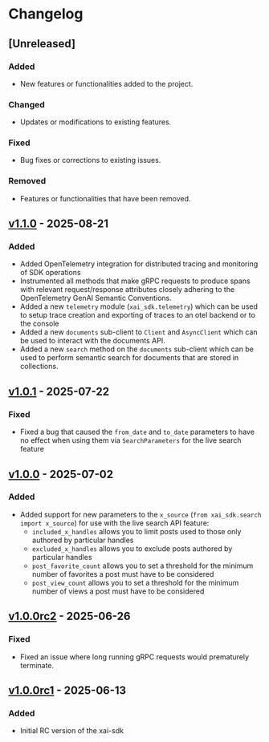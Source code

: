 # Changelog

## [Unreleased]
### Added
- New features or functionalities added to the project.

### Changed
- Updates or modifications to existing features.

### Fixed
- Bug fixes or corrections to existing issues.

### Removed
- Features or functionalities that have been removed.

## [v1.1.0](https://github.com/xai-org/xai-sdk-python/releases/tag/v1.1.0) - 2025-08-21
### Added
- Added OpenTelemetry integration for distributed tracing and monitoring of SDK operations
- Instrumented all methods that make gRPC requests to produce spans with relevant request/response attributes closely adhering to the OpenTelemetry GenAI Semantic Conventions.
- Added a new `telemetry` module (`xai_sdk.telemetry`) which can be used to setup trace creation and exporting of traces to an otel backend or to the console
- Added a new `documents` sub-client to `Client` and `AsyncClient` which can be used to interact with the documents API.
- Added a new `search` method on the `documents` sub-client which can be used to perform semantic search for documents that are stored in collections.

## [v1.0.1](https://github.com/xai-org/xai-sdk-python/releases/tag/v1.0.1) - 2025-07-22
### Fixed
- Fixed a bug that caused the `from_date` and `to_date` parameters to have no effect when using them via `SearchParameters` for the live search feature
    
## [v1.0.0](https://github.com/xai-org/xai-sdk-python/releases/tag/v1.0.0) - 2025-07-02
### Added
- Added support for new parameters to the `x_source` (`from xai_sdk.search import x_source`) for use with the live search API feature:
    - `included_x_handles` allows you to limit posts used to those only authored by particular handles
    - `excluded_x_handles` allows you to exclude posts authored by particular handles
    - `post_favorite_count` allows you to set a threshold for the minimum number of favorites a post must have to be considered
    - `post_view_count` allows you to set a threshold for the minimum number of views a post must have to be considered


## [v1.0.0rc2](https://github.com/xai-org/xai-sdk-python/releases/tag/v1.0.0rc2) - 2025-06-26
### Fixed
- Fixed an issue where long running gRPC requests would prematurely terminate.

## [v1.0.0rc1](https://github.com/xai-org/xai-sdk-python/releases/tag/v1.0.0rc1) - 2025-06-13
### Added
- Initial RC version of the xai-sdk